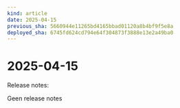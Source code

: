 ```yaml
---
kind: article
date: 2025-04-15
previous_sha: 5660944e11265bd4165bbad01120a8b4bf9f5e8a
deployed_sha: 6745fd624cd794e64f304873f3888e13e2a49ba0
---
```


# 2025-04-15

Release notes:

Geen release notes
